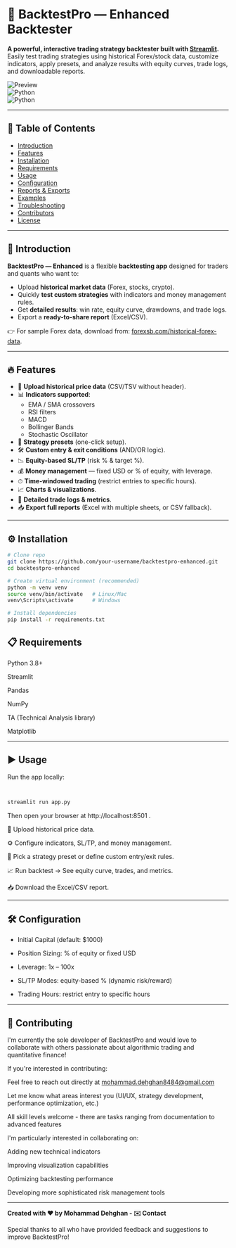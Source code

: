 # 🚀 BacktestPro — Enhanced Backtester  

**A powerful, interactive trading strategy backtester built with [Streamlit](https://streamlit.io/).**  
Easily test trading strategies using historical Forex/stock data, customize indicators, apply presets, and analyze results with equity curves, trade logs, and downloadable reports.  

![Preview](https://img.shields.io/badge/Streamlit-App-blue?logo=streamlit)  
![Python](https://img.shields.io/badge/Python-3.8+-green?logo=python)  
![Python](https://img.shields.io/badge/TA--Lib-0.4.0+-yellowgreen.svg)  

---

## 📑 Table of Contents
- [Introduction](#-introduction)  
- [Features](#-features)  
- [Installation](#-installation)  
- [Requirements](#-Requirements)
- [Usage](#-usage)  
- [Configuration](#-configuration)  
- [Reports & Exports](#-reports--exports)  
- [Examples](#-examples)  
- [Troubleshooting](#-troubleshooting)  
- [Contributors](#-contributors)  
- [License](#-license)  

---

## 🌟 Introduction  

**BacktestPro — Enhanced** is a flexible **backtesting app** designed for traders and quants who want to:  

- Upload **historical market data** (Forex, stocks, crypto).  
- Quickly **test custom strategies** with indicators and money management rules.  
- Get **detailed results**: win rate, equity curve, drawdowns, and trade logs.  
- Export a **ready-to-share report** (Excel/CSV).  

👉 For sample Forex data, download from: [forexsb.com/historical-forex-data](https://forexsb.com/historical-forex-data).  

---

## 🔥 Features  

- 📁 **Upload historical price data** (CSV/TSV without header).  
- 📊 **Indicators supported**:  
  - EMA / SMA crossovers  
  - RSI filters  
  - MACD  
  - Bollinger Bands  
  - Stochastic Oscillator  
- 🎯 **Strategy presets** (one-click setup).  
- 🛠 **Custom entry & exit conditions** (AND/OR logic).  
- 📉 **Equity-based SL/TP** (risk % & target %).  
- 💰 **Money management** — fixed USD or % of equity, with leverage.  
- ⏱ **Time-windowed trading** (restrict entries to specific hours).  
- 📈 **Charts & visualizations**.  
- 📝 **Detailed trade logs & metrics**.  
- 📥 **Export full reports** (Excel with multiple sheets, or CSV fallback).  

---

## ⚙️ Installation  

```bash
# Clone repo
git clone https://github.com/your-username/backtestpro-enhanced.git
cd backtestpro-enhanced

# Create virtual environment (recommended)
python -m venv venv
source venv/bin/activate   # Linux/Mac
venv\Scripts\activate      # Windows

# Install dependencies
pip install -r requirements.txt
```

## 📋 Requirements


Python 3.8+

Streamlit

Pandas

NumPy

TA (Technical Analysis library)

Matplotlib

---

## ▶️ Usage

Run the app locally:
```bash


streamlit run app.py

```
Then open your browser at http://localhost:8501
.

📁 Upload historical price data.

⚙️ Configure indicators, SL/TP, and money management.

🎯 Pick a strategy preset or define custom entry/exit rules.

📈 Run backtest → See equity curve, trades, and metrics.

📥 Download the Excel/CSV report.

---

## 🛠 Configuration

- Initial Capital (default: $1000)

- Position Sizing: % of equity or fixed USD

- Leverage: 1x – 100x

- SL/TP Modes: equity-based % (dynamic risk/reward)

- Trading Hours: restrict entry to specific hours
---

## 🤝 Contributing

I'm currently the sole developer of BacktestPro and would love to collaborate with others passionate about algorithmic trading and quantitative finance!

If you're interested in contributing:

Feel free to reach out directly at mohammad.dehghan8484@gmail.com

Let me know what areas interest you (UI/UX, strategy development, performance optimization, etc.)

All skill levels welcome - there are tasks ranging from documentation to advanced features

I'm particularly interested in collaborating on:

Adding new technical indicators

Improving visualization capabilities

Optimizing backtesting performance

Developing more sophisticated risk management tools

---

**Created with ❤️ by Mohammad Dehghan - ✉️ Contact**

Special thanks to all who have provided feedback and suggestions to improve BacktestPro!
